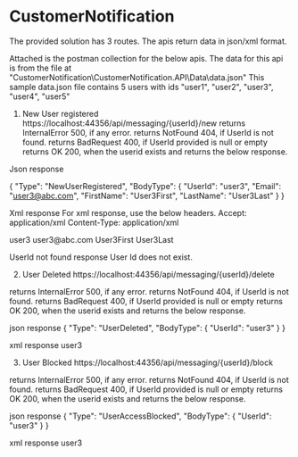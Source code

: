 # CustomerNotification

The provided solution has 3 routes. The apis return data in json/xml format.

Attached is the postman collection for the below apis. 
The data for this api is from the file at "CustomerNotification\CustomerNotification.API\Data\data.json" This sample data.json file contains 5 users with ids "user1", "user2", "user3", "user4", "user5"

1) New User registered
https://localhost:44356/api/messaging/{userId}/new
returns InternalError 500, if any error.
returns NotFound 404, if UserId is not found.
returns BadRequest 400, if UserId provided is null or empty
returns OK 200, when the userid exists and returns the below response.

Json response

{
    "Type": "NewUserRegistered",
    "BodyType": {
        "UserId": "user3",
        "Email": "user3@abc.com",
        "FirstName": "User3First",
        "LastName": "User3Last"
    }
}

Xml response
For xml response, use the below headers.
Accept: application/xml
Content-Type: application/xml

<UserRegisteredModel xmlns:xsi="http://www.w3.org/2001/XMLSchema-instance" xmlns:xsd="http://www.w3.org/2001/XMLSchema">
    <BodyType>
        <UserId>user3</UserId>
        <Email>user3@abc.com</Email>
        <FirstName>User3First</FirstName>
        <LastName>User3Last</LastName>
    </BodyType>
</UserRegisteredModel>

UserId not found response
<string>User Id does not exist.</string>

2) User Deleted
https://localhost:44356/api/messaging/{userId}/delete

returns InternalError 500, if any error.
returns NotFound 404, if UserId is not found.
returns BadRequest 400, if UserId provided is null or empty
returns OK 200, when the userid exists and returns the below response.

json response
{
    "Type": "UserDeleted",
    "BodyType": {
        "UserId": "user3"
    }
}

xml response
<UserDeletedModel xmlns:xsi="http://www.w3.org/2001/XMLSchema-instance" xmlns:xsd="http://www.w3.org/2001/XMLSchema">
    <BodyType>
        <UserId>user3</UserId>
    </BodyType>
</UserDeletedModel>

3) User Blocked
https://localhost:44356/api/messaging/{userId}/block

returns InternalError 500, if any error.
returns NotFound 404, if UserId is not found.
returns BadRequest 400, if UserId provided is null or empty
returns OK 200, when the userid exists and returns the below response.

json response
{
    "Type": "UserAccessBlocked",
    "BodyType": {
        "UserId": "user3"
    }
}

xml response
<UserBlockedModel xmlns:xsi="http://www.w3.org/2001/XMLSchema-instance" xmlns:xsd="http://www.w3.org/2001/XMLSchema">
    <BodyType>
        <UserId>user3</UserId>
    </BodyType>
</UserBlockedModel>
